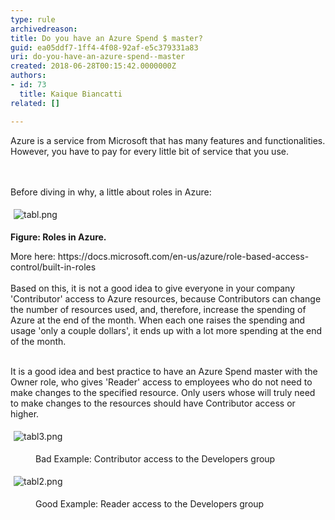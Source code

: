 ```yaml
---
type: rule
archivedreason: 
title: Do you have an Azure Spend $ master?
guid: ea05ddf7-1ff4-4f08-92af-e5c379331a83
uri: do-you-have-an-azure-spend--master
created: 2018-06-28T00:15:42.0000000Z
authors:
- id: 73
  title: Kaique Biancatti
related: []

---
```



​Azure is a service from Microsoft that has many features and functionalities. However, you have to pay for every little bit of service that you use.<br>
<br><excerpt class='endintro'></excerpt><br>
<p>Before diving in why, a little about roles in Azure&#58;<br></p><p><img src="/PublishingImages/tabl.png" alt="tabl.png" style="margin&#58;5px;" />&#160;</p><p><strong>Figure&#58; Roles in Azure.&#160;</strong></p><p>More here&#58;&#160;https&#58;//docs.microsoft.com/en-us/azure/role-based-access-control/built-in-roles<br><br>Based on this, it is not a good idea to&#160;give everyone in your company 'Contributor' access&#160;to Azure resources, because Contributors can change the number of resources used, and,&#160;therefore, increase the spending of Azure at the end of the month. When each one&#160;raises the spending and usage 'only a couple dollars', it ends up with a lot more spending at the end of the month.<br><br></p><p>It is a good idea and best practice to have an Azure Spend master with the Owner role, who gives 'Reader' access to employees who do not need to make changes to the specified resource. Only users whose will truly need to make changes to the resources should have Contributor access or higher.<br></p><p>​<img src="/PublishingImages/tabl3.png" alt="tabl3.png" style="margin&#58;5px;" /><br></p><dd class="ssw15-rteElement-FigureBad"> Bad Example&#58; Contributor access to the Developers group<br></dd><p><img src="/PublishingImages/tabl2.png" alt="tabl2.png" style="margin&#58;5px;" /><br></p><dd class="ssw15-rteElement-FigureGood"> Good Example&#58;&#160;Reader access to the Developers group<br></dd>


